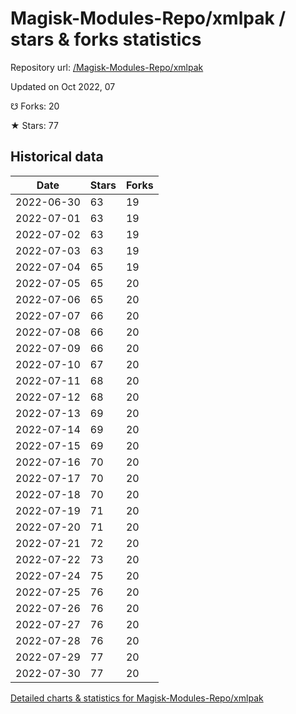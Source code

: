# Magisk-Modules-Repo/xmlpak / stars & forks statistics

Repository url: [/Magisk-Modules-Repo/xmlpak](https://github.com/Magisk-Modules-Repo/xmlpak)

Updated on Oct 2022, 07

☋ Forks: 20

★ Stars: 77

## Historical data
| Date | Stars | Forks |
|------|-------|-------|
| 2022-06-30 | 63 | 19 | 
| 2022-07-01 | 63 | 19 | 
| 2022-07-02 | 63 | 19 | 
| 2022-07-03 | 63 | 19 | 
| 2022-07-04 | 65 | 19 | 
| 2022-07-05 | 65 | 20 | 
| 2022-07-06 | 65 | 20 | 
| 2022-07-07 | 66 | 20 | 
| 2022-07-08 | 66 | 20 | 
| 2022-07-09 | 66 | 20 | 
| 2022-07-10 | 67 | 20 | 
| 2022-07-11 | 68 | 20 | 
| 2022-07-12 | 68 | 20 | 
| 2022-07-13 | 69 | 20 | 
| 2022-07-14 | 69 | 20 | 
| 2022-07-15 | 69 | 20 | 
| 2022-07-16 | 70 | 20 | 
| 2022-07-17 | 70 | 20 | 
| 2022-07-18 | 70 | 20 | 
| 2022-07-19 | 71 | 20 | 
| 2022-07-20 | 71 | 20 | 
| 2022-07-21 | 72 | 20 | 
| 2022-07-22 | 73 | 20 | 
| 2022-07-24 | 75 | 20 | 
| 2022-07-25 | 76 | 20 | 
| 2022-07-26 | 76 | 20 | 
| 2022-07-27 | 76 | 20 | 
| 2022-07-28 | 76 | 20 | 
| 2022-07-29 | 77 | 20 | 
| 2022-07-30 | 77 | 20 | 


[Detailed charts & statistics for Magisk-Modules-Repo/xmlpak](https://reviewgithub.com/rep/Magisk-Modules-Repo/xmlpak)

